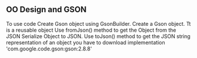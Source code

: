 ## OO Design and GSON
To use code Create Gson object using GsonBuilder.
Create a Gson object. 
Tt is a reusable object Use fromJson() method to get the Object from the JSON Serialize Object to JSON.
Use toJson() method to get the JSON string representation of an object you have to download implementation 'com.google.code.gson:gson:2.8.8'

